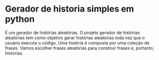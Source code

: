 # Gerador de historia simples em python
É um gerador de histórias aleatórias. O projeto gerador de histórias aleatórias tem como objetivo gerar histórias aleatórias toda vez que o usuário executa o código. Uma história é composta por uma coleção de frases. Vamos escolher frases aleatórias para construir frases e, portanto, histórias.
